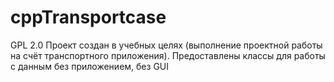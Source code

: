 # cppTransportcase
GPL 2.0
Проект создан в учебных целях (выполнение проектной работы на счёт транспортного приложения). Предоставлены классы для работы с данным без приложением, без GUI
